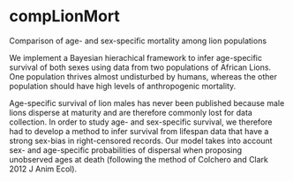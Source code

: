 compLionMort
============

Comparison of age- and sex-specific mortality among lion populations

We implement a Bayesian hierachical framework to infer age-specific survival 
of both sexes using data from two populations of African Lions. One population
thrives almost undisturbed by humans, whereas the other population should
have high levels of anthropogenic mortality.

Age-specific survival of lion males has never been published because 
male lions disperse at maturity and are therefore commonly lost for data 
collection. In order to study age- and sex-specific survival, we therefore had to develop
a method to infer survival from lifespan data that have a strong sex-bias in right-censored 
records. Our model takes into account sex- and age-specific probabilities of dispersal when 
proposing unobserved ages at death (following the method of Colchero and Clark 2012 J Anim Ecol).



